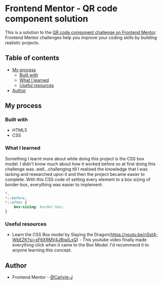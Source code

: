 # Frontend Mentor - QR code component solution

This is a solution to the [QR code component challenge on Frontend Mentor](https://www.frontendmentor.io/challenges/qr-code-component-iux_sIO_H). Frontend Mentor challenges help you improve your coding skills by building realistic projects. 

## Table of contents

- [My process](#my-process)
  - [Built with](#built-with)
  - [What I learned](#what-i-learned)
  - [Useful resources](#useful-resources)
- [Author](#author)

## My process

### Built with

- HTML5 
- CSS

### What I learned

Something I learnt more about while doing this project is the CSS box model. I didn't know much about how it worked before so at first doing this challenge was..well...challenging till I realised 
the knowledge that I was lacking and researched upon it and then the project became easier to complete.
With this CSS code of setting every element to a box sizing of border-box, everything was easier to implement:

```css
*,
*::before,
*::after {
    box-sizing: border-box;
}
```

### Useful resources

- Learn the CSS Box model by Slaying the Dragon(https://youtu.be/nSst4-WbEZK?si=sF6XRMV4JBiwlLxQ) - This youtube video finally made everything click when it came to the Box Model. I'd recommend it to anyone learning this concept.

## Author

- Frontend Mentor - [@Carlyle-J](https://www.frontendmentor.io/profile/carlyle-j)
